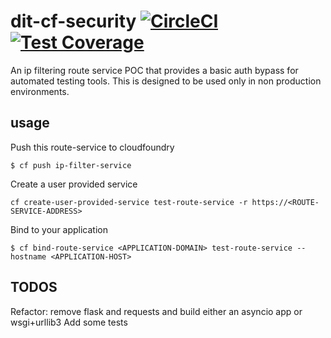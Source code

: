 # dit-cf-security [![CircleCI](https://circleci.com/gh/uktrade/dit-cf-security.svg?style=svg)](https://circleci.com/gh/uktrade/dit-cf-security) [![Test Coverage](https://api.codeclimate.com/v1/badges/2e18d6693c2c9dcd4d3e/test_coverage)](https://codeclimate.com/github/uktrade/dit-cf-security/test_coverage)

An ip filtering route service POC that provides a basic auth bypass for automated testing tools.  This is designed to be used only in non production environments.

## usage

Push this route-service to cloudfoundry

`$ cf push ip-filter-service`

Create a user provided service

`cf create-user-provided-service test-route-service -r https://<ROUTE-SERVICE-ADDRESS>`

Bind to your application

`$ cf bind-route-service <APPLICATION-DOMAIN> test-route-service --hostname <APPLICATION-HOST>`

## TODOS

Refactor: remove flask and requests and build either an asyncio app or wsgi+urllib3 
Add some tests 
